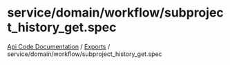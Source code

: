 # service/domain/workflow/subproject\_history\_get.spec
[Api Code Documentation](../README.md) / [Exports](../modules.md) / service/domain/workflow/subproject\_history\_get.spec
